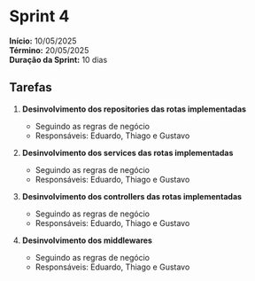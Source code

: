 # Sprint 4




**Início:** 10/05/2025  
**Término:** 20/05/2025  
**Duração da Sprint:** 10 dias 




## Tarefas 

1. **Desinvolvimento dos repositories das rotas implementadas**  
   - Seguindo as regras de negócio
   - Responsáveis: Eduardo, Thiago e Gustavo

2. **Desinvolvimento dos services das rotas implementadas**  
   - Seguindo as regras de negócio
   - Responsáveis: Eduardo, Thiago e Gustavo

3. **Desinvolvimento dos controllers das rotas implementadas**  
   - Seguindo as regras de negócio
   - Responsáveis: Eduardo, Thiago e Gustavo

4. **Desinvolvimento dos middlewares**  
   - Seguindo as regras de negócio
   - Responsáveis: Eduardo, Thiago e Gustavo 
